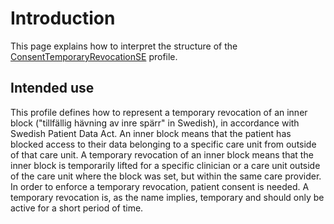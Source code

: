 # Introduction
This page explains how to interpret the structure of the [ConsentTemporaryRevocationSE](StructureDefinition-ConsentTemporaryRevocationSE.html) profile.

## Intended use
This profile defines how to represent a temporary revocation of an inner block ("tillfällig hävning av inre spärr" in Swedish), in accordance with Swedish Patient Data Act. An inner block means that the patient has blocked access to their data belonging to a specific care unit from outside of that care unit. A temporary revocation of an inner block means that the inner block is temporarily lifted for a specific clinician or a care unit outside of the care unit where the block was set, but within the same care provider. In order to enforce a temporary revocation, patient consent is needed. A temporary revocation is, as the name implies, temporary and should only be active for a short period of time.
